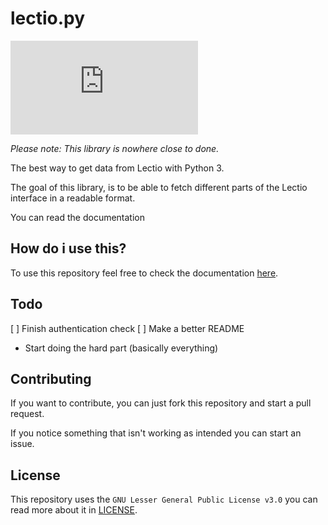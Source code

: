 # lectio.py

![](https://img.shields.io/github/license/dnorhoj/lectio.py)


*Please note: This library is nowhere close to done.*

The best way to get data from Lectio with Python 3.

The goal of this library,
is to be able to fetch different parts of the Lectio interface in a readable format.

You can read the documentation

## How do i use this?

To use this repository feel free to check the documentation [here](https://lectiopy.rtfd.io/).

## Todo

[ ] Finish authentication check
[ ] Make a better README
* Start doing the hard part (basically everything)

## Contributing

If you want to contribute, you can just fork this repository and start a pull request.

If you notice something that isn't working as intended you can start an issue.

## License

This repository uses the `GNU Lesser General Public License v3.0` you can read more about it in [LICENSE](LICENSE).